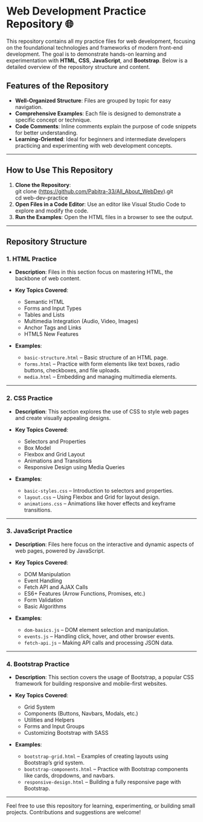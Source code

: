 # Web Development Practice Repository 🌐
This repository contains all my practice files for web development, focusing on the foundational technologies and frameworks of modern front-end development. The goal is to demonstrate hands-on learning and experimentation with **HTML**, **CSS**, **JavaScript**, and **Bootstrap**. Below is a detailed overview of the repository structure and content.  

## Features of the Repository  

- **Well-Organized Structure**: Files are grouped by topic for easy navigation.  
- **Comprehensive Examples**: Each file is designed to demonstrate a specific concept or technique.  
- **Code Comments**: Inline comments explain the purpose of code snippets for better understanding.  
- **Learning-Oriented**: Ideal for beginners and intermediate developers practicing and experimenting with web development concepts.  

---

## How to Use This Repository  

1. **Clone the Repository**:  
   git clone (https://github.com/Pabitra-33/All_About_WebDev).git <br>
   cd web-dev-practice
2. **Open Files in a Code Editor**: Use an editor like Visual Studio Code to explore and modify the code.  
3. **Run the Examples**: Open the HTML files in a browser to see the output.  

---


## Repository Structure  

### 1. **HTML Practice**  
   - **Description**: Files in this section focus on mastering HTML, the backbone of web content.  
   - **Key Topics Covered**:  
     - Semantic HTML  
     - Forms and Input Types  
     - Tables and Lists  
     - Multimedia Integration (Audio, Video, Images)  
     - Anchor Tags and Links  
     - HTML5 New Features  

   - **Examples**:  
     - `basic-structure.html` – Basic structure of an HTML page.  
     - `forms.html` – Practice with form elements like text boxes, radio buttons, checkboxes, and file uploads.  
     - `media.html` – Embedding and managing multimedia elements.  

---

### 2. **CSS Practice**  
   - **Description**: This section explores the use of CSS to style web pages and create visually appealing designs.  
   - **Key Topics Covered**:  
     - Selectors and Properties  
     - Box Model  
     - Flexbox and Grid Layout  
     - Animations and Transitions  
     - Responsive Design using Media Queries  

   - **Examples**:  
     - `basic-styles.css` – Introduction to selectors and properties.  
     - `layout.css` – Using Flexbox and Grid for layout design.  
     - `animations.css` – Animations like hover effects and keyframe transitions.  

---

### 3. **JavaScript Practice**  
   - **Description**: Files here focus on the interactive and dynamic aspects of web pages, powered by JavaScript.  
   - **Key Topics Covered**:  
     - DOM Manipulation  
     - Event Handling  
     - Fetch API and AJAX Calls  
     - ES6+ Features (Arrow Functions, Promises, etc.)  
     - Form Validation  
     - Basic Algorithms  

   - **Examples**:  
     - `dom-basics.js` – DOM element selection and manipulation.  
     - `events.js` – Handling click, hover, and other browser events.  
     - `fetch-api.js` – Making API calls and processing JSON data.  

---

### 4. **Bootstrap Practice**  
   - **Description**: This section covers the usage of Bootstrap, a popular CSS framework for building responsive and mobile-first websites.  
   - **Key Topics Covered**:  
     - Grid System  
     - Components (Buttons, Navbars, Modals, etc.)  
     - Utilities and Helpers  
     - Forms and Input Groups  
     - Customizing Bootstrap with SASS  

   - **Examples**:  
     - `bootstrap-grid.html` – Examples of creating layouts using Bootstrap’s grid system.  
     - `bootstrap-components.html` – Practice with Bootstrap components like cards, dropdowns, and navbars.  
     - `responsive-design.html` – Building a fully responsive page with Bootstrap.  

---

Feel free to use this repository for learning, experimenting, or building small projects. Contributions and suggestions are welcome!  


